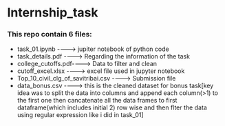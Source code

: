# Internship_task
### This repo contain 6 files:
- task_01.ipynb ----> jupiter notebook of python code
- task_details.pdf ----> Regarding the information of the task
- college_cutoffs.pdf----> Data to filter and clean
- cutoff_excel.xlsx ----> excel file used in jupyter notebook
- Top_10_civil_clg_of_savitribai.csv ----> Submission file 
- data_bonus.csv ----> this is the cleaned dataset for bonus task[key idea was to split the data into columns and append each column(>1) to the first one then cancatenate all the data frames to first dataframe(which includes initial 2) row wise and then flter the data using regular expression like i did in task_01]
